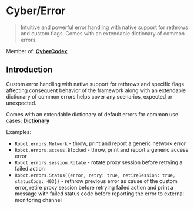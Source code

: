 # Cyber/Error
> Intuitive and powerful error handling with native support for rethrows and custom flags. Comes with an extendable dictionary of common errors.

Member of: [**CyberCodex**](https://www.npmjs.com/package/cyber-codex)

## Introduction
Custom error handling with native support for rethrows and specific flags affecting consequent behavior of the framework along with an extendable dictionary of common errors helps cover any scenarios, expected or unexpected.

Comes with an extendable dictionary of default errors for common use cases: [**Dictionary**](/error/lib/errors.js)

Examples:
- `Robot.errors.Network` - throw, print and report a generic network error
- `Robot.errors.access.Blocked` - throw, print and report a generic access error
- `Robot.errors.session.Rotate` - rotate proxy session before retrying a failed action
- `Robot.errors.Status({error, retry: true, retireSession: true, statusCode: 403})` - rethrow previous error as cause of the custom error, retire proxy session before retrying failed action and print a message with failed status code before reporting the error to external monitoring channel